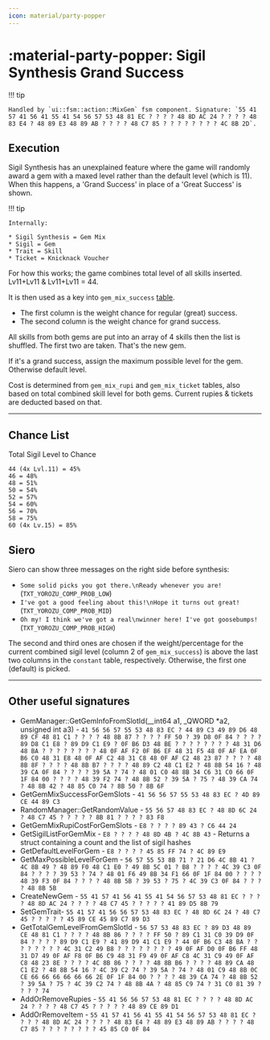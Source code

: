 ```yaml
---
icon: material/party-popper
---
```


# :material-party-popper: Sigil Synthesis Grand Success

!!! tip

    Handled by `ui::fsm::action::MixGem` fsm component. Signature: `55 41 57 41 56 41 55 41 54 56 57 53 48 81 EC ? ? ? ? 48 8D AC 24 ? ? ? ? 48 83 E4 ? 48 89 E3 48 89 AB ? ? ? ? 48 C7 85 ? ? ? ? ? ? ? ? 4C 8B 2D`.

## Execution

Sigil Synthesis has an unexplained feature where the game will randomly award a gem with a maxed level rather than the default level (which is 11). When this happens, a 'Grand Success' in place of a 'Great Success' is shown.

!!! tip

    Internally:

    * Sigil Synthesis = Gem Mix
    * Sigil = Gem
    * Trait = Skill
    * Ticket = Knicknack Voucher

For how this works; the game combines total level of all skills inserted. Lv11+Lv11 & Lv11+Lv11 = 44.

It is then used as a key into `gem_mix_success` [table](../../../tables/table_database.md).

* The first column is the weight chance for regular (great) success.
* The second column is the weight chance for grand success.

All skills from both gems are put into an array of 4 skills then the list is shuffled.
The first two are taken. That's the new gem.

If it's a grand success, assign the maximum possible level for the gem. Otherwise default level.

Cost is determined from `gem_mix_rupi` and `gem_mix_ticket` tables, also based on total combined skill level for both gems. Current rupies & tickets are deducted based on that.

---

## Chance List

Total Sigil Level to Chance
```
44 (4x Lvl.11) = 45%
46 = 48%
48 = 51%
50 = 54%
52 = 57%
54 = 60%
56 = 70%
58 = 75%
60 (4x Lv.15) = 85%
```

## Siero

Siero can show three messages on the right side before synthesis:

* `Some solid picks you got there.\nReady whenever you are!` (`TXT_YOROZU_COMP_PROB_LOW`)
* `I've got a good feeling about this!\nHope it turns out great!` (`TXT_YOROZU_COMP_PROB_MID`)
* `Oh my! I think we've got a real\nwinner here! I've got goosebumps!` (`TXT_YOROZU_COMP_PROB_HIGH`)

The second and third ones are chosen if the weight/percentage for the current combined sigil level (column 2 of `gem_mix_success`) is above the last two columns in the `constant` table, respectively. Otherwise, the first one (default) is picked.

---

## Other useful signatures

* GemManager::GetGemInfoFromSlotId(__int64 a1, _QWORD *a2, unsigned int a3) - `41 56 56 57 55 53 48 83 EC ? 44 89 C3 49 89 D6 48 89 CF 48 81 C1 ? ? ? ? 48 8B 87 ? ? ? ? FF 50 ? 39 D8 0F 84 ? ? ? ? 89 D8 C1 E8 ? 89 D9 C1 E9 ? 0F B6 D3 48 BE ? ? ? ? ? ? ? ? 48 31 D6 48 BA ? ? ? ? ? ? ? ? 48 0F AF F2 0F B6 EF 48 31 F5 48 0F AF EA 0F B6 C0 48 31 E8 48 0F AF C2 48 31 C8 48 0F AF C2 48 23 87 ? ? ? ? 48 8B 8F ? ? ? ? 48 8B B7 ? ? ? ? 48 89 C2 48 C1 E2 ? 48 8B 54 16 ? 48 39 CA 0F 84 ? ? ? ? 39 5A ? 74 ? 48 01 C0 48 8B 34 C6 31 C0 66 0F 1F 84 00 ? ? ? ? 48 39 F2 74 ? 48 8B 52 ? 39 5A ? 75 ? 48 39 CA 74 ? 48 8B 42 ? 48 85 C0 74 ? 8B 50 ? 8B 6F`
* GetGemMixSuccessForGemSlots - `41 56 56 57 55 53 48 83 EC ? 4D 89 CE 44 89 C3`
* RandomManager::GetRandomValue - `55 56 57 48 83 EC ? 48 8D 6C 24 ? 48 C7 45 ? ? ? ? ? 8B 81 ? ? ? ? 83 F8`
* GetGemMixRupiCostForGemSlots - `E8 ? ? ? ? 89 43 ? C6 44 24`
* GetSigilListForGemMix - `E8 ? ? ? ? 48 8D 4B ? 4C 8B 43` - Returns a struct containing a count and the list of sigil hashes
* GetDefaultLevelForGem - `E8 ? ? ? ? 45 85 FF 74 ? 4C 89 E9`
* GetMaxPossibleLevelForGem - `56 57 55 53 8B 71 ? 21 D6 4C 8B 41 ? 4C 8B 49 ? 48 89 F0 48 C1 E0 ? 49 8B 5C 01 ? B8 ? ? ? ? 4C 39 C3 0F 84 ? ? ? ? 39 53 ? 74 ? 48 01 F6 49 8B 34 F1 66 0F 1F 84 00 ? ? ? ? 48 39 F3 0F 84 ? ? ? ? 48 8B 5B ? 39 53 ? 75 ? 4C 39 C3 0F 84 ? ? ? ? 48 8B 5B`
* CreateNewGem - `55 41 57 41 56 41 55 41 54 56 57 53 48 81 EC ? ? ? ? 48 8D AC 24 ? ? ? ? 48 C7 45 ? ? ? ? ? 41 89 D5 8B 79`
* SetGemTrait- `55 41 57 41 56 56 57 53 48 83 EC ? 48 8D 6C 24 ? 48 C7 45 ? ? ? ? ? 45 89 CE 45 89 C7 89 D3`
* GetTotalGemLevelFromGemSlotId - `56 57 53 48 83 EC ? 89 D3 48 89 CE 48 81 C1 ? ? ? ? 48 8B 86 ? ? ? ? FF 50 ? 89 C1 31 C0 39 D9 0F 84 ? ? ? ? 89 D9 C1 E9 ? 41 89 D9 41 C1 E9 ? 44 0F B6 C3 48 BA ? ? ? ? ? ? ? ? 4C 31 C2 49 B8 ? ? ? ? ? ? ? ? 49 0F AF D0 0F B6 FF 48 31 D7 49 0F AF F8 0F B6 C9 48 31 F9 49 0F AF C8 4C 31 C9 49 0F AF C8 48 23 8E ? ? ? ? 4C 8B 86 ? ? ? ? 48 8B B6 ? ? ? ? 48 89 CA 48 C1 E2 ? 48 8B 54 16 ? 4C 39 C2 74 ? 39 5A ? 74 ? 48 01 C9 48 8B 0C CE 66 66 66 66 66 66 2E 0F 1F 84 00 ? ? ? ? 48 39 CA 74 ? 48 8B 52 ? 39 5A ? 75 ? 4C 39 C2 74 ? 48 8B 4A ? 48 85 C9 74 ? 31 C0 81 39 ? ? ? ? 74`
* AddOrRemoveRupies - `55 41 56 56 57 53 48 81 EC ? ? ? ? 48 8D AC 24 ? ? ? ? 48 C7 45 ? ? ? ? ? 48 89 CE 89 D1`
* AddOrRemoveItem - `55 41 57 41 56 41 55 41 54 56 57 53 48 81 EC ? ? ? ? 48 8D AC 24 ? ? ? ? 48 83 E4 ? 48 89 E3 48 89 AB ? ? ? ? 48 C7 85 ? ? ? ? ? ? ? ? 45 85 C0 0F 84`